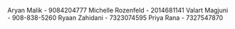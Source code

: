 Aryan Malik - 9084204777
Michelle Rozenfeld - 2014681141
Valart Magjuni - 908-838-5260
Ryaan Zahidani - 7323074595
Priya Rana - 7327547870
